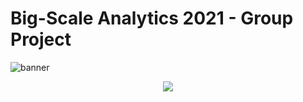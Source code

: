 # Big-Scale Analytics 2021 - Group Project
 
![banner](https://raw.githubusercontent.com/epicalekspwner/BigScaleAnalytics2021/main/groupAmazon_upper_banner.svg)
<p align="center">
  <img src="https://raw.githubusercontent.com/epicalekspwner/BigScaleAnalytics2021/main/groupAmazon_central_banner.gif">
</p>
